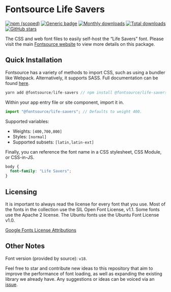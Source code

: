 # Fontsource Life Savers

[![npm (scoped)](https://img.shields.io/npm/v/@fontsource/life-savers?color=brightgreen)](https://www.npmjs.com/package/@fontsource/life-savers) [![Generic badge](https://img.shields.io/badge/fontsource-passing-brightgreen)](https://github.com/fontsource/fontsource) [![Monthly downloads](https://badgen.net/npm/dm/@fontsource/life-savers)](https://github.com/fontsource/fontsource) [![Total downloads](https://badgen.net/npm/dt/@fontsource/life-savers)](https://github.com/fontsource/fontsource) [![GitHub stars](https://img.shields.io/github/stars/fontsource/fontsource.svg?style=social&label=Star)](https://github.com/fontsource/fontsource/stargazers)

The CSS and web font files to easily self-host the “Life Savers” font. Please visit the main [Fontsource website](https://fontsource.org/fonts/life-savers) to view more details on this package.

## Quick Installation

Fontsource has a variety of methods to import CSS, such as using a bundler like Webpack. Alternatively, it supports SASS. Full documentation can be found [here](https://fontsource.org/docs/introduction).

```javascript
yarn add @fontsource/life-savers // npm install @fontsource/life-savers
```

Within your app entry file or site component, import it in.

```javascript
import "@fontsource/life-savers"; // Defaults to weight 400.
```

Supported variables:

- Weights: `[400,700,800]`
- Styles: `[normal]`
- Supported subsets: `[latin,latin-ext]`

Finally, you can reference the font name in a CSS stylesheet, CSS Module, or CSS-in-JS.

```css
body {
  font-family: "Life Savers";
}
```

## Licensing

It is important to always read the license for every font that you use.
Most of the fonts in the collection use the SIL Open Font License, v1.1. Some fonts use the Apache 2 license. The Ubuntu fonts use the Ubuntu Font License v1.0.

[Google Fonts License Attributions](https://fonts.google.com/attribution)

## Other Notes

Font version (provided by source): `v18`.

Feel free to star and contribute new ideas to this repository that aim to improve the performance of font loading, as well as expanding the existing library we already have. Any suggestions or ideas can be voiced via an [issue](https://github.com/fontsource/fontsource/issues).
